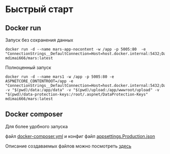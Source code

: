 <!-- Title: Быстрый старт -->
<!-- Order: 1 -->


# Быстрый старт

## Docker run

Запуск без сохранения данных
```
docker run -d --name mars-app-nocontent -w /app -p 5005:80  -e "ConnectionStrings__DefaultConnection=Host=host.docker.internal:5432;Database=mars_docker_app2;Username=postgres;Password=ggxxrr" mdimai666/mars:latest
```

Полноценный запуск
```
docker run -d --name mars1 -w /app -p 5005:80 -e ASPNETCORE_CONTENTROOT=/app -e "ConnectionStrings__DefaultConnection=Host=host.docker.internal:5432;Database=mars;Username=postgres;Password=postgres" -v "$(pwd)/data:/app/data" -v "$(pwd)/upload:/app/wwwroot/upload" -v "$(pwd)/data-protection-keys:/root/.aspnet/DataProtection-Keys" mdimai666/mars:latest
```

## Docker composer

Для более удобного запуска

файл [docker-composer.yml](https://mdimai666.github.io/Mars/files/docker/docker-compose.yml) и конфиг файл [appsettings.Production.json](https://mdimai666.github.io/Mars/files/docker/appsettings.Production.json)


Описание создаваемых файлов можно посмотреть [здесь](md/Structure/MarsFilesStructure.md)